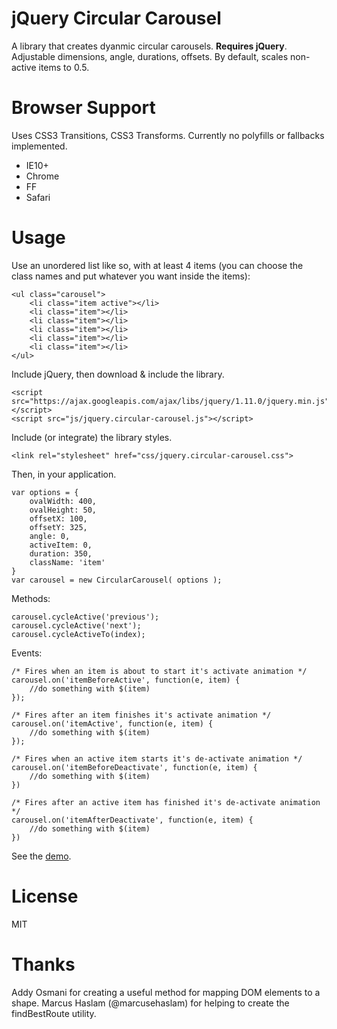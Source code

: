 # jQuery Circular Carousel

A library that creates dyanmic circular carousels. **Requires jQuery**. Adjustable dimensions, angle, durations, offsets. By default, scales non-active items to 0.5.

# Browser Support 

Uses CSS3 Transitions, CSS3 Transforms. Currently no polyfills or fallbacks implemented.

- IE10+
- Chrome
- FF
- Safari

# Usage

Use an unordered list like so, with at least 4 items (you can choose the class names and put whatever you want inside the items):

	<ul class="carousel">
		<li class="item active"></li>
		<li class="item"></li>
		<li class="item"></li>
		<li class="item"></li>
		<li class="item"></li>
		<li class="item"></li>
	</ul>

Include jQuery, then download & include the library.

	<script src="https://ajax.googleapis.com/ajax/libs/jquery/1.11.0/jquery.min.js"></script>
    <script src="js/jquery.circular-carousel.js"></script>

Include (or integrate) the library styles.

	<link rel="stylesheet" href="css/jquery.circular-carousel.css">

Then, in your application.

	var options = {
		ovalWidth: 400,
		ovalHeight: 50,
		offsetX: 100,
		offsetY: 325,
		angle: 0,
		activeItem: 0,
		duration: 350,
		className: 'item'
	}
	var carousel = new CircularCarousel( options );

Methods:

	carousel.cycleActive('previous');
	carousel.cycleActive('next');
	carousel.cycleActiveTo(index);

Events:
	
	/* Fires when an item is about to start it's activate animation */
	carousel.on('itemBeforeActive', function(e, item) {
		//do something with $(item)
	});

	/* Fires after an item finishes it's activate animation */
	carousel.on('itemActive', function(e, item) {
		//do something with $(item)
	});

	/* Fires when an active item starts it's de-activate animation */
	carousel.on('itemBeforeDeactivate', function(e, item) {
		//do something with $(item)
	})

	/* Fires after an active item has finished it's de-activate animation */
	carousel.on('itemAfterDeactivate', function(e, item) {
		//do something with $(item)
	})


See the [demo](/demo/).

# License

MIT

# Thanks

Addy Osmani for creating a useful method for mapping DOM elements to a shape.
Marcus Haslam (@marcusehaslam) for helping to create the findBestRoute utility.